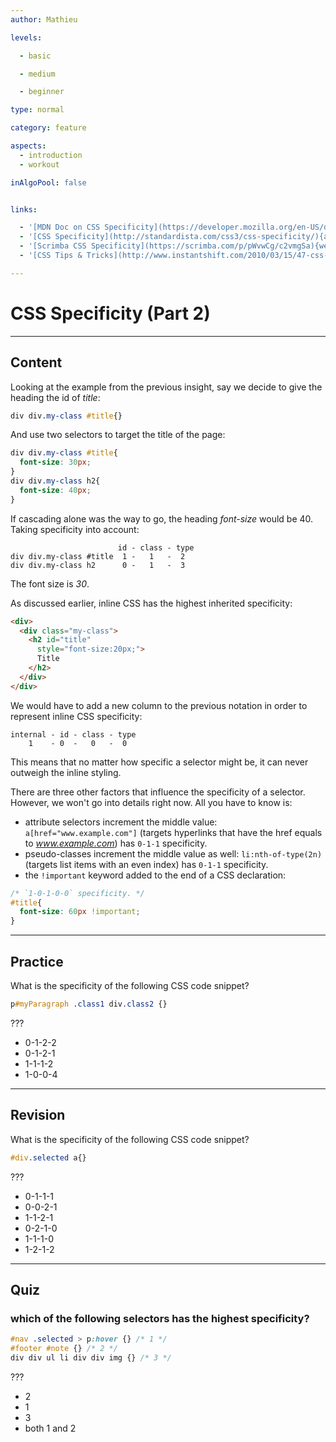```yaml
---
author: Mathieu

levels:

  - basic

  - medium

  - beginner

type: normal

category: feature

aspects:
  - introduction
  - workout

inAlgoPool: false


links:

  - '[MDN Doc on CSS Specificity](https://developer.mozilla.org/en-US/docs/Web/CSS/Specificity){documentation}'
  - '[CSS Specificity](http://standardista.com/css3/css-specificity/){article}'
  - '[Scrimba CSS Specificity](https://scrimba.com/p/pWvwCg/c2vmgSa){website}'
  - '[CSS Tips & Tricks](http://www.instantshift.com/2010/03/15/47-css-tips-tricks-to-take-your-site-to-the-next-level/){website}'

---
```


# CSS Specificity (Part 2)

---
## Content

Looking at the example from the previous insight, say we decide to give the heading the id of *title*:
```css
div div.my-class #title{}
```
And use two selectors to target the title of the page:
```css
div div.my-class #title{
  font-size: 30px;
}
div div.my-class h2{
  font-size: 40px;
}
```
If cascading alone was the way to go, the heading *font-size* would be 40. Taking specificity into account:
```plain-text
                        id - class - type
div div.my-class #title  1 -   1   -  2
div div.my-class h2      0 -   1   -  3
```
The font size is *30*.

As discussed earlier, inline CSS has the highest inherited specificity:
```html
<div>
  <div class="my-class">
    <h2 id="title"
      style="font-size:20px;">
      Title
    </h2>
  </div>
</div>
```
We would have to add a new column to the previous notation in order to represent inline CSS specificity:
```plain-text
internal - id - class - type
    1    - 0  -   0   -  0
```
This means that no matter how specific a selector might be, it can never outweigh the inline styling.

There are three other factors that influence the specificity of a selector. However, we won't go into details right now. All you have to know is:
 - attribute selectors increment the middle value: `a[href="www.example.com"]` (targets hyperlinks that have the href equals to *www.example.com*) has `0-1-1` specificity.
 - pseudo-classes increment the middle value as well: `li:nth-of-type(2n)` (targets list items with an even index) has `0-1-1` specificity.
 - the `!important` keyword added to the end of a CSS declaration:

```css
/* `1-0-1-0-0` specificity. */
#title{
  font-size: 60px !important;
}
```

---
## Practice

What is the specificity of the following CSS code snippet?
```css
p#myParagraph .class1 div.class2 {}
```

???

* 0-1-2-2
* 0-1-2-1
* 1-1-1-2
* 1-0-0-4

---
## Revision

What is the specificity of the following CSS code snippet?
```css
#div.selected a{}
```

???

* 0-1-1-1
* 0-0-2-1
* 1-1-2-1
* 0-2-1-0
* 1-1-1-0
* 1-2-1-2

---
## Quiz
### which of the following selectors has the highest specificity?

```css
#nav .selected > p:hover {} /* 1 */
#footer #note {} /* 2 */
div div ul li div div img {} /* 3 */
```

 ???

* 2
* 1
* 3
* both 1 and 2
